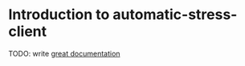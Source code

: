 # Introduction to automatic-stress-client

TODO: write [great documentation](http://jacobian.org/writing/what-to-write/)
